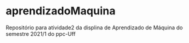 # aprendizadoMaquina
Repositório para atividade2 da displina de Aprendizado de Máquina do semestre 2021/1 do ppc-Uff 
